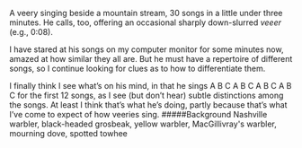 A veery singing beside a mountain stream, 30 songs in a little under three minutes. He calls, too, offering an occasional sharply down-slurred _veeer_ (e.g., 0:08). 

I have stared at his songs on my computer monitor for some minutes now, amazed at how similar they all are. But he must have a repertoire of different songs, so I continue looking for clues as to how to differentiate them. 

I finally think I see what’s on his mind, in that he sings A B C A B C A B C A B C for the first 12 songs, as I see (but don’t hear) subtle distinctions among the songs. At least I think that’s what he’s doing, partly because that’s what I’ve come to expect of how veeries sing. 
#####Background
Nashville warbler, black-headed grosbeak, yellow warbler, MacGillivray's warbler, mourning dove, spotted towhee 
